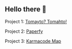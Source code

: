 ## Hello there 🖖

Project 1: [Tomayto? Tomahto!](https://aiskreme.github.io/Tomayto-Tomahto/)

Project 2: [Paperfy](https://paperfy.de/)

Project 3: [Karmacode Map](http://karmacode.herokuapp.com/)

<!--
**AisKreme/AisKreme** is a ✨ _special_ ✨ repository because its `README.md` (this file) appears on your GitHub profile.

Here are some ideas to get you started:

- 🔭 I’m currently working on ...
- 🌱 I’m currently learning ...
- 👯 I’m looking to collaborate on ...
- 🤔 I’m looking for help with ...
- 💬 Ask me about ...
- 📫 How to reach me: ...
- 😄 Pronouns: ...
- ⚡ Fun fact: ...
-->
